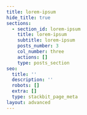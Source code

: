 ```yaml
---
title: lorem-ipsum
hide_title: true
sections:
  - section_id: lorem-ipsum
    title: lorem-ipsum
    subtitle: lorem-ipsum
    posts_number: 3
    col_number: three
    actions: []
    type: posts_section
seo:
  title: ''
  description: ''
  robots: []
  extra: []
  type: stackbit_page_meta
layout: advanced
---
```

